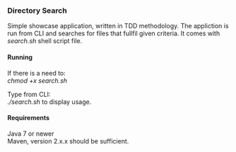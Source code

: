 ### Directory Search
Simple showcase application, written in TDD methodology. The appliction is run from CLI and searches for files that fullfil given criteria. 
It comes with _search.sh_ shell script file. 

#### Running

If there is a need to: <br/>
_chmod +x search.sh_

Type from CLI:<br/>
_./search.sh_ to display usage.

#### Requirements

Java 7 or newer<br/>
Maven, version 2.x.x should be sufficient.
